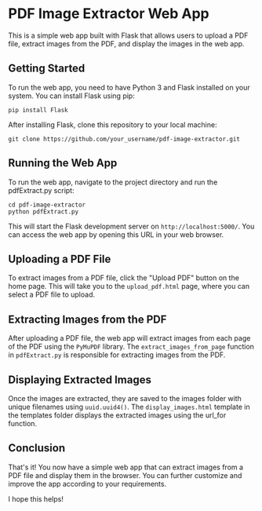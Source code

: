 # PDF Image Extractor Web App
This is a simple web app built with Flask that allows users to upload a PDF file, extract images from the PDF, and display the images in the web app.

## Getting Started
To run the web app, you need to have Python 3 and Flask installed on your system. You can install Flask using pip:
```
pip install Flask
```


After installing Flask, clone this repository to your local machine:
```
git clone https://github.com/your_username/pdf-image-extractor.git
```


## Running the Web App
To run the web app, navigate to the project directory and run the pdfExtract.py script:
```
cd pdf-image-extractor
python pdfExtract.py
```


This will start the Flask development server on `http://localhost:5000/`. You can access the web app by opening this URL in your web browser.


## Uploading a PDF File
To extract images from a PDF file, click the "Upload PDF" button on the home page. This will take you to the `upload_pdf.html` page, where you can select a PDF file to upload.


## Extracting Images from the PDF
After uploading a PDF file, the web app will extract images from each page of the PDF using the `PyMuPDF` library. The `extract_images_from_page` function in `pdfExtract.py` is responsible for extracting images from the PDF.


## Displaying Extracted Images
Once the images are extracted, they are saved to the images folder with unique filenames using `uuid.uuid4()`. The `display_images.html` template in the templates folder displays the extracted images using the url_for function.


## Conclusion
That's it! You now have a simple web app that can extract images from a PDF file and display them in the browser. You can further customize and improve the app according to your requirements.

I hope this helps!
